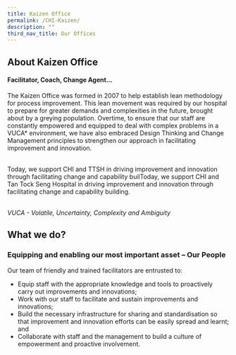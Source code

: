 ```yaml
---
title: Kaizen Office
permalink: /CHI-Kaizen/
description: ""
third_nav_title: Our Offices
---
```

## About Kaizen Office 
<h4>Facilitator, Coach, Change Agent…</h4>

The Kaizen Office was formed in 2007 to help establish lean methodology for process improvement. This lean movement was required by our hospital to prepare for greater demands and complexities in the future, brought about by a greying population. Overtime, to ensure that our staff are constantly empowered and equipped to deal with complex problems in a VUCA* environment, we have also embraced Design Thinking and Change Management principles to strengthen our approach in facilitating improvement and innovation.<br><br>

Today, we support CHI and TTSH in driving improvement and innovation  through facilitating change and capability builToday, we support CHI and Tan Tock Seng Hospital in driving improvement and innovation through facilitating change and capability building.<br><br>

*VUCA - Volatile, Uncertainty, Complexity and Ambiguity*

<h2>What we do?</h2>

<h3>Equipping and enabling our most important asset – Our People</h3>
Our team of friendly and trained facilitators are entrusted to:<br>

* Equip staff with the appropriate knowledge and tools to proactively carry out improvements and innovations;<br>
* Work with our staff to facilitate and sustain improvements and innovations; <br>
* Build the necessary infrastructure for sharing and standardisation so that improvement and innovation efforts can be easily spread and learnt; and <br>
* Collaborate with staff and the management to build a culture of empowerment and proactive involvement. <br>